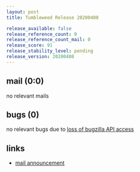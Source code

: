 ```yaml
---
layout: post
title: Tumbleweed Release 20200408

release_available: false
release_reference_count: 0
release_reference_count_mail: 0
release_score: 91
release_stability_level: pending
release_version: 20200408
---
```


## mail (0:0)

no relevant mails

## bugs (0)

<!--more-->

no relevant bugs due to [loss of bugzilla API access](https://bugzilla.opensuse.org/show_bug.cgi?id=1157722)



## links

- [mail announcement](https://lists.opensuse.org/opensuse-factory/2020-04/msg00185.html)
